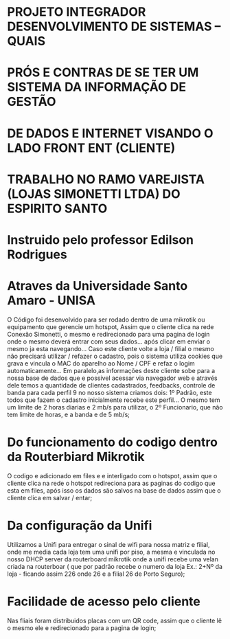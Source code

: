 # PROJETO INTEGRADOR DESENVOLVIMENTO DE SISTEMAS – QUAIS 
# PRÓS E CONTRAS DE SE TER UM SISTEMA DA INFORMAÇÃO DE GESTÃO 
# DE DADOS E INTERNET VISANDO O LADO FRONT ENT (CLIENTE) 
# TRABALHO NO RAMO VAREJISTA (LOJAS SIMONETTI LTDA) DO ESPIRITO SANTO
# Instruido pelo professor Edilson Rodrigues
# Atraves da Universidade Santo Amaro - UNISA
O Código foi desenvolvido para ser rodado dentro de uma mikrotik ou equipamento que gerencie um hotspot, 
Assim que o cliente clica na rede Conexão Simonetti, o mesmo e redirecionado para uma pagina de login
onde o mesmo deverá entrar com seus dados... após clicar em enviar o mesmo ja esta navegando... Caso este
cliente volte a loja / filial o mesmo não precisará utilizar / refazer o cadastro, pois o sistema utiliza cookies 
que grava e vincula o MAC do aparelho ao Nome / CPF e refaz o logim automaticamente...
Em paralelo,as informações deste cliente sobe para a nossa base de dados que e possivel acessar via navegador web
e através dele temos a quantidade de clientes cadastrados, feedbacks, controle de banda para cada perfil 9 no nosso sistema criamos dois: 1º Padrão, este todos que fazem o cadastro inicialmente recebe este perfil... O mesmo tem um limite de 2 horas diarias e 2 mb/s para utilizar, o 2º Funcionario, que não tem limite de horas, e a banda e de 5 mb/s;
# Do funcionamento do codigo dentro da Routerbiard Mikrotik
O codigo e adicionado em files e e interligado com o hotspot, assim que o cliente clica na rede o hotspot redireciona para as paginas do codigo que esta em files, após isso os dados são salvos na base de dados assim que o cliente clica em salvar / entar;
# Da configuração da Unifi
Utilizamos a Unifi para entregar o sinal de wifi para nossa matriz e filial, onde me media cada loja tem uma unifi por piso, a mesma e vinculada no nosso DHCP server da routerboard mikrotik onde a unifi recebe uma velan criada na routerboar ( que por padrão recebe o numero da loja Ex.: 2+Nº da loja - ficando assim 226 onde 26 e a filial 26 de Porto Seguro);
# Facilidade de acesso pelo cliente
Nas fliais foram distribuidos placas com um QR code, assim que o cliente lê o mesmo ele e redirecionado para a pagina de login;